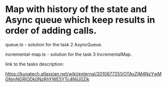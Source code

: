 # Map with history of the state and Async queue which keep results in order of adding calls.

queue.ts - solution for the task 2 AsyncQueue.

incremental-map.ts - solution for the task 3 IncrementalMap.

link to the tasks description: 

https://kunatech.atlassian.net/wiki/external/2010677251/OTAxZjM4NzYwMGNmNGRlODk0NzRhYWE5YTc4NjU0Zjk
